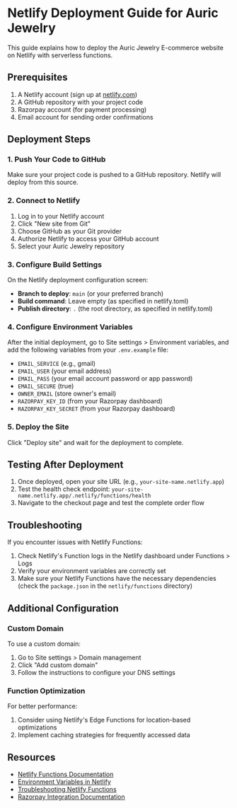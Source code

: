# Netlify Deployment Guide for Auric Jewelry

This guide explains how to deploy the Auric Jewelry E-commerce website on Netlify with serverless functions.

## Prerequisites

1. A Netlify account (sign up at [netlify.com](https://www.netlify.com))
2. A GitHub repository with your project code
3. Razorpay account (for payment processing)
4. Email account for sending order confirmations

## Deployment Steps

### 1. Push Your Code to GitHub

Make sure your project code is pushed to a GitHub repository. Netlify will deploy from this source.

### 2. Connect to Netlify

1. Log in to your Netlify account
2. Click "New site from Git"
3. Choose GitHub as your Git provider
4. Authorize Netlify to access your GitHub account
5. Select your Auric Jewelry repository

### 3. Configure Build Settings

On the Netlify deployment configuration screen:

- **Branch to deploy**: `main` (or your preferred branch)
- **Build command**: Leave empty (as specified in netlify.toml)
- **Publish directory**: `.` (the root directory, as specified in netlify.toml)

### 4. Configure Environment Variables

After the initial deployment, go to Site settings > Environment variables, and add the following variables from your `.env.example` file:

- `EMAIL_SERVICE` (e.g., gmail)
- `EMAIL_USER` (your email address)
- `EMAIL_PASS` (your email account password or app password)
- `EMAIL_SECURE` (true)
- `OWNER_EMAIL` (store owner's email)
- `RAZORPAY_KEY_ID` (from your Razorpay dashboard)
- `RAZORPAY_KEY_SECRET` (from your Razorpay dashboard)

### 5. Deploy the Site

Click "Deploy site" and wait for the deployment to complete.

## Testing After Deployment

1. Once deployed, open your site URL (e.g., `your-site-name.netlify.app`)
2. Test the health check endpoint: `your-site-name.netlify.app/.netlify/functions/health`
3. Navigate to the checkout page and test the complete order flow

## Troubleshooting

If you encounter issues with Netlify Functions:

1. Check Netlify's Function logs in the Netlify dashboard under Functions > Logs
2. Verify your environment variables are correctly set
3. Make sure your Netlify Functions have the necessary dependencies (check the `package.json` in the `netlify/functions` directory)

## Additional Configuration

### Custom Domain

To use a custom domain:

1. Go to Site settings > Domain management
2. Click "Add custom domain"
3. Follow the instructions to configure your DNS settings

### Function Optimization

For better performance:

1. Consider using Netlify's Edge Functions for location-based optimizations
2. Implement caching strategies for frequently accessed data

## Resources

- [Netlify Functions Documentation](https://docs.netlify.com/functions/overview/)
- [Environment Variables in Netlify](https://docs.netlify.com/configure-builds/environment-variables/)
- [Troubleshooting Netlify Functions](https://docs.netlify.com/functions/debugging/)
- [Razorpay Integration Documentation](https://razorpay.com/docs/)